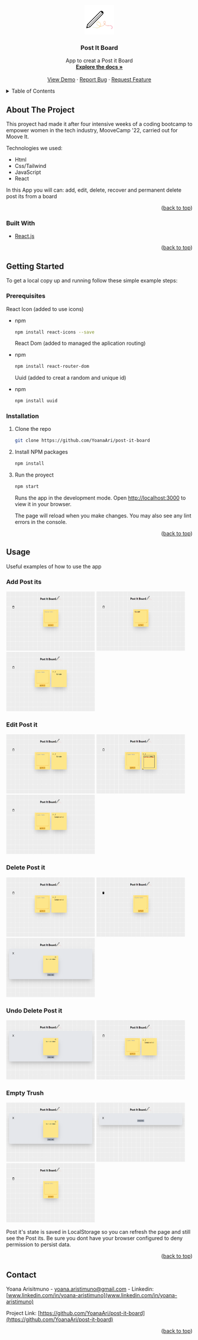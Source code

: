 <!-- PROJECT LOGO -->
<br />
<div align="center">
  <a href="https://github.com/YoanaAri/post-it-board">
    <img src="src/img/logo.png" alt="Logo" width="80" height="80">
  </a>

<h3 align="center">Post It Board</h3>

  <p align="center">
    App to creat a Post it Board
    <br />
    <a href="https://github.com/YoanaAri/post-it-board"><strong>Explore the docs »</strong></a>
    <br />
    <br />
    <a href="https://github.com/YoanaAri/post-it-board">View Demo</a>
    ·
    <a href="https://github.com/YoanaAri/post-it-board/issues">Report Bug</a>
    ·
    <a href="https://github.com/YoanaAri/post-it-board/issues">Request Feature</a>
  </p>
</div>

<!-- TABLE OF CONTENTS -->
<details>
  <summary>Table of Contents</summary>
  <ol>
    <li>
      <a href="#about-the-project">About The Project</a>
      <ul>
        <li><a href="#built-with">Built With</a></li>
      </ul>
    </li>
    <li>
      <a href="#getting-started">Getting Started</a>
      <ul>
        <li><a href="#prerequisites">Prerequisites</a></li>
        <li><a href="#installation">Installation</a></li>
      </ul>
    </li>
    <li><a href="#usage">Usage</a></li>
    <li><a href="#contact">Contact</a></li>
  </ol>
</details>

<!-- ABOUT THE PROJECT -->

## About The Project

This proyect had made it after four intensive weeks of a coding bootcamp to empower women in the tech industry, MooveCamp '22, carried out for Moove It.

Technologies we used:

<ul>
  <li>Html</li>
  <li>Css/Tailwind</li>
  <li>JavaScript</li>
  <li>React</li>
</ul>

In this App you will can: add, edit, delete, recover and permanent delete post its from a board

<p align="right">(<a href="#top">back to top</a>)</p>

### Built With

- [React.js](https://reactjs.org/)

<p align="right">(<a href="#top">back to top</a>)</p>

<!-- GETTING STARTED -->

## Getting Started

To get a local copy up and running follow these simple example steps:

### Prerequisites

React Icon (added to use icons)

- npm

  ```sh
  npm install react-icons --save
  ```

  React Dom (added to managed the aplication routing)

- npm

  ```sh
  npm install react-router-dom
  ```

  Uuid (added to creat a random and unique id)

- npm
  ```sh
  npm install uuid
  ```

### Installation

1.  Clone the repo

    ````sh
    git clone https://github.com/YoanaAri/post-it-board
    ````

2. Install NPM packages

    ```sh
    npm install
    ````

3. Run the proyect

   ```sh
   npm start
   ```

   Runs the app in the development mode.
   Open [http://localhost:3000](http://localhost:3000) to view it in your browser.

   The page will reload when you make changes.
   You may also see any lint errors in the console.

<p align="right">(<a href="#top">back to top</a>)</p>

<!-- USAGE EXAMPLES -->

## Usage

Useful examples of how to use the app

### Add Post its

<img src="src/img/examples/emptyHome.PNG" alt="add Post it example" width="240" height="160">

<img src="src/img/examples/addingFirstPostit.PNG" alt="add Post it example" width="240" height="160">

<img src="src/img/examples/firstPostit.PNG" alt="add Post it example" width="240" height="160">

### Edit Post it

<img src="src/img/examples/firstPostit.PNG" alt="edit Post it example" width="240" height="160">

<img src="src/img/examples/editingExample.PNG" alt="edit Post it example" width="240" height="160">

<img src="src/img/examples/editedExample.PNG" alt="edit Post it example" width="240" height="160">

### Delete Post it

<img src="src/img/examples/editedExample.PNG" alt="delete Post it example" width="240" height="160">

<img src="src/img/examples/binWithPostits.PNG" alt="delete Post it example" width="240" height="160">

<img src="src/img/examples/deletedPostit.PNG" alt="delete Post it example" width="240" height="160">

### Undo Delete Post it

<img src="src/img/examples/deletedPostit.PNG" alt="undo delete Post it example" width="240" height="160">

<img src="src/img/examples/editedExample.PNG" alt="undo delete Post it example" width="240" height="160">

### Empty Trush

<img src="src/img/examples/deletedPostit.PNG" alt="empty trush example" width="240" height="160">

<img src="src/img/examples/emptyBin.PNG" alt="empty trush example" width="240" height="160">

<img src="src/img/examples/emptyHome.PNG" alt="empty trush example" width="240" height="160">

Post it's state is saved in LocalStorage so you can refresh the page and still see the Post its. Be sure you dont have your browser configured to deny permission to persist data.

<p align="right">(<a href="#top">back to top</a>)</p>

<!-- CONTACT -->

## Contact

Yoana Arisitmuno - yoana.aristimuno@gmail.com - Linkedin: [www.linkedin.com/in/yoana-aristimuno](www.linkedin.com/in/yoana-aristimuno)

Project Link: [https://github.com/YoanaAri/post-it-board](https://github.com/YoanaAri/post-it-board)

<p align="right">(<a href="#top">back to top</a>)</p>
